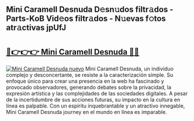 ## Mini Caramell Desnuda D𝚎sn𝚞dos filtr𝚊dos - Parts-KoB Vid𝚎os filtr𝚊dos - N𝚞evas f𝚘tos atr𝚊ctivas jpUfJ

# <h2><a href="http://mbaiio.tromn.icu/?c=Mini+Caramell+Desnuda">🔗👉👉👉 Mini Caramell Desnuda 🔗🔗</a></h2>

[![Mini Caramell Desnuda nuevo](https://i.imgur.com/pEAQMta.gif)](http://mbaiio.tromn.icu/?c=Mini+Caramell+Desnuda)
Mini Caramell Desnuda, un individuo complejo y desconcertante, se resiste a la caracterización simple. Su enfoque único para crear una presencia en la web ha fascinado y provocado observadores, generando debates sobre la privacidad, la expresión artística y las complejidades de las sociedades digitales. A pesar de la incertidumbre de sus acciones futuras, su impacto en la cultura en línea es palpable. Con un espíritu inquebrantable y un atractivo innegable, Mini Caramell Desnuda journey en el mundo en línea es imparable.
